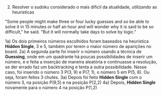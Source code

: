 2. Resolver o sudoku considerado o mais dificil da atualidade, utilizando as heuristicas

"Some people might make three or four lucky guesses and so be able to solve it in 15 minutes or half an hour and will wonder why it is said to be so difficult," he said. "But it will normally take days to solve by logic."

1a)  Os dois primeiros números escolhidos foram baseados na heurística **Hidden Single**, 3 e 5, também por terem o maior número de aparições no board.
2a) A segunda parte foi inserir o número usando a técnica de **Guessing**, onde em um quadrante há poucas possibilidades de inserir um número, e e feita a inserção de maneira aleatória e continuasse a resolução, se der errado faz um backtracking e tenta a outra possibilidade. Nesse caso, foi inserido o número 3 P(3, 9) e P(7, 1), o número 5 em P(5, 8). Ou seja, foram feitos 3 chutes.
3a) Depois foi feito **Hidden Single** com o número 3, na posição P(9,5) e na posição P(2,2)
4a) Depois, **Hidden Single** novamente para o número 4 na posição P(1,2)

